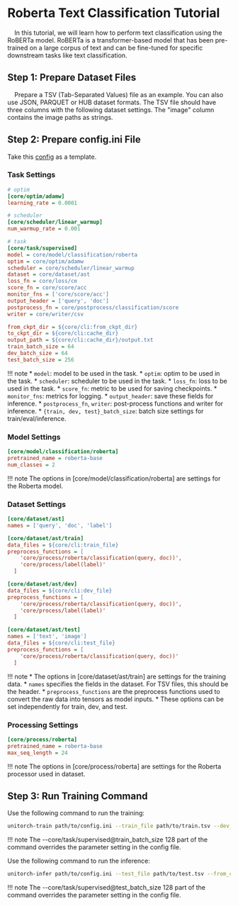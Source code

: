 # Roberta Text Classification Tutorial

&nbsp;&nbsp;&nbsp;&nbsp;In this tutorial, we will learn how to perform text classification using the RoBERTa model. RoBERTa is a transformer-based model that has been pre-trained on a large corpus of text and can be fine-tuned for specific downstream tasks like text classification.

## Step 1: Prepare Dataset Files

&nbsp;&nbsp;&nbsp;&nbsp;Prepare a TSV (Tab-Separated Values) file as an example. You can also use JSON, PARQUET or HUB dataset formats. The TSV file should have three columns with the following dataset settings. The "image" column contains the image paths as strings.

## Step 2: Prepare config.ini File

Take this [config](https://github.com/fuliucansheng/unitorch/examples/configs/classification/roberta.ini) as a template.

### Task Settings

```ini
# optim
[core/optim/adamw]
learning_rate = 0.0001

# scheduler
[core/scheduler/linear_warmup]
num_warmup_rate = 0.001

# task
[core/task/supervised]
model = core/model/classification/roberta
optim = core/optim/adamw
scheduler = core/scheduler/linear_warmup
dataset = core/dataset/ast
loss_fn = core/loss/ce
score_fn = core/score/acc
monitor_fns = ['core/score/acc']
output_header = ['query', 'doc']
postprocess_fn = core/postprocess/classification/score
writer = core/writer/csv

from_ckpt_dir = ${core/cli:from_ckpt_dir}
to_ckpt_dir = ${core/cli:cache_dir}
output_path = ${core/cli:cache_dir}/output.txt
train_batch_size = 64
dev_batch_size = 64
test_batch_size = 256
```

!!! note
    * `model`: model to be used in the task.
    * `optim`: optim to be used in the task.
    * `scheduler`: scheduler to be used in the task.
    * `loss_fn`: loss to be used in the task.
    * `score_fn`: metric to be used for saving checkpoints.
    * `monitor_fns`: metrics for logging.
    * `output_header`: save these fields for inference.
    * `postprocess_fn`, `writer`: post-process functions and writer for inference.
    * `{train, dev, test}_batch_size`: batch size settings for train/eval/inference.

### Model Settings

```ini
[core/model/classification/roberta]
pretrained_name = roberta-base
num_classes = 2
```

!!! note
    The options in [core/model/classification/roberta] are settings for the Roberta model.

### Dataset Settings

```ini
[core/dataset/ast]
names = ['query', 'doc', 'label']

[core/dataset/ast/train]
data_files = ${core/cli:train_file}
preprocess_functions = [
    'core/process/roberta/classification(query, doc))',
    'core/process/label(label)'
  ]

[core/dataset/ast/dev]
data_files = ${core/cli:dev_file}
preprocess_functions = [
    'core/process/roberta/classification(query, doc))', 
    'core/process/label(label)'
  ]

[core/dataset/ast/test]
names = ['text', 'image']
data_files = ${core/cli:test_file}
preprocess_functions = [
    'core/process/roberta/classification(query, doc))'
  ]
```

!!! note
    * The options in [core/dataset/ast/train] are settings for the training data.
    * `names` specifies the fields in the dataset. For TSV files, this should be the header.
    * `preprocess_functions` are the preprocess functions used to convert the raw data into tensors as model inputs.
    * These options can be set independently for train, dev, and test.

### Processing Settings

```ini
[core/process/roberta]
pretrained_name = roberta-base
max_seq_length = 24
```

!!! note
    The options in [core/process/roberta] are settings for the Roberta processor used in dataset.


## Step 3: Run Training Command

Use the following command to run the training:

```bash
unitorch-train path/to/config.ini --train_file path/to/train.tsv --dev_file path/to/dev.tsv --core/task/supervised@train_batch_size 128
```

!!! note
    The --core/task/supervised@train_batch_size 128 part of the command overrides the parameter setting in the config file.

Use the following command to run the inference:

```bash
unitorch-infer path/to/config.ini --test_file path/to/test.tsv --from_ckpt_dir path/to/ckpt/folder --core/task/supervised@test_batch_size 128
```

!!! note
    The --core/task/supervised@test_batch_size 128 part of the command overrides the parameter setting in the config file.